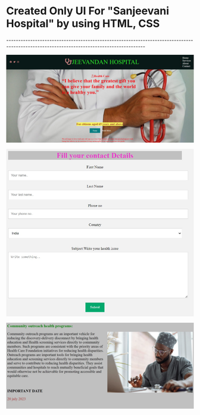 <h1>Created Only UI For "Sanjeevani Hospital" by using HTML, CSS</h1>
----------------------------------------------------------------------------------------------------------------------------------------

![logo](https://github.com/prajinpatil42/Health-Care/blob/main/Hospital.jpg)

![logo](https://github.com/prajinpatil42/Health-Care/blob/main/Form.jpg)

![logo](https://github.com/prajinpatil42/Health-Care/blob/main/Readmore.jpg)

